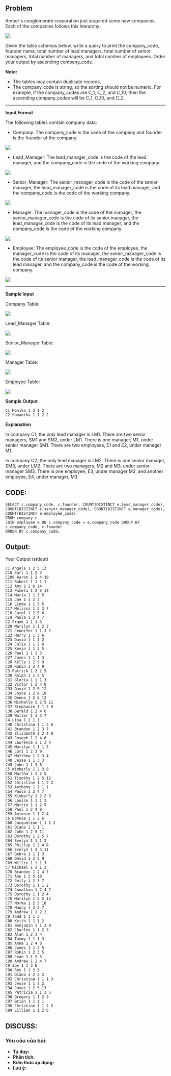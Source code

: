 ## Problem

Amber's conglomerate corporation just acquired some new companies. Each of the companies follows this hierarchy: 

![](https://s3.amazonaws.com/hr-challenge-images/19505/1458531031-249df3ae87-ScreenShot2016-03-21at8.59.56AM.png)

Given the table schemas below, write a query to print the company_code, founder name, total number of lead managers, total number of senior managers, total number of managers, and total number of employees. Order your output by ascending company_code.

**Note:**

* The tables may contain duplicate records.
* The company_code is string, so the sorting should not be numeric. For example, if the company_codes are C_1, C_2, and C_10, then the ascending company_codes will be C_1, C_10, and C_2.
---
**Input Format**

The following tables contain company data:

* Company: The company_code is the code of the company and founder is the founder of the company. 

![](https://s3.amazonaws.com/hr-challenge-images/19505/1458531125-deb0a57ae1-ScreenShot2016-03-21at8.50.04AM.png)

* Lead_Manager: The lead_manager_code is the code of the lead manager, and the company_code is the code of the working company.

![](https://s3.amazonaws.com/hr-challenge-images/19505/1458534960-2c6d764e3c-ScreenShot2016-03-21at8.50.12AM.png)

* Senior_Manager: The senior_manager_code is the code of the senior manager, the lead_manager_code is the code of its lead manager, and the company_code is the code of the working company. 

![](https://s3.amazonaws.com/hr-challenge-images/19505/1458534960-2c6d764e3c-ScreenShot2016-03-21at8.50.12AM.png)

* Manager: The manager_code is the code of the manager, the senior_manager_code is the code of its senior manager, the lead_manager_code is the code of its lead manager, and the company_code is the code of the working company. 

![](https://s3.amazonaws.com/hr-challenge-images/19505/1458534988-7fc0af46ce-ScreenShot2016-03-21at8.50.29AM.png)

* Employee: The employee_code is the code of the employee, the manager_code is the code of its manager, the senior_manager_code is the code of its senior manager, the lead_manager_code is the code of its lead manager, and the company_code is the code of the working company.

![](https://s3.amazonaws.com/hr-challenge-images/19505/1458535002-d47f63cbb4-ScreenShot2016-03-21at8.50.41AM.png)

---
**Sample Input**

Company Table:

![](https://s3.amazonaws.com/hr-challenge-images/19505/1458535049-2a207c44b3-ScreenShot2016-03-21at8.50.52AM.png)

Lead_Manager Table:

![](https://s3.amazonaws.com/hr-challenge-images/19505/1458535073-919107f639-ScreenShot2016-03-21at8.51.03AM.png)

Senior_Manager Table:  

![](https://s3.amazonaws.com/hr-challenge-images/19505/1458535111-b1c48335b3-ScreenShot2016-03-21at8.51.15AM.png)

Manager Table:  

![](https://s3.amazonaws.com/hr-challenge-images/19505/1458535122-888f4bf340-ScreenShot2016-03-21at8.51.26AM.png)

Employee Table: 

![](https://s3.amazonaws.com/hr-challenge-images/19505/1458535134-878767e0d9-ScreenShot2016-03-21at8.51.52AM.png)


**Sample Output**

    C1 Monika 1 2 1 2
    C2 Samantha 1 1 2 2
    
**Explanation**

In company C1, the only lead manager is LM1. There are two senior managers, SM1 and SM2, under LM1. There is one manager, M1, under senior manager SM1. There are two employees, E1 and E2, under manager M1.

In company C2, the only lead manager is LM2. There is one senior manager, SM3, under LM2. There are two managers, M2 and M3, under senior manager SM3. There is one employee, E3, under manager M2, and another employee, E4, under manager, M3.
    
## CODE:

    SELECT c.company_code, c.founder, COUNT(DISTINCT e.lead_manager_code), COUNT(DISTINCT e.senior_manager_code), COUNT(DISTINCT e.manager_code), COUNT(DISTINCT e.employee_code) 
    FROM company c
    JOIN employee e ON c.company_code = e.company_code GROUP BY c.company_code, c.founder 
    ORDER BY c.company_code;
    
## Output:
Your Output (stdout)

    C1 Angela 1 2 5 13 
    C10 Earl 1 1 2 3 
    C100 Aaron 1 2 4 10 
    C11 Robert 1 1 1 1 
    C12 Amy 1 2 6 14 
    C13 Pamela 1 2 5 14 
    C14 Maria 1 1 3 5 
    C15 Joe 1 1 2 3 
    C16 Linda 1 1 3 5 
    C17 Melissa 1 2 3 7 
    C18 Carol 1 2 5 6 
    C19 Paula 1 2 4 7 
    C2 Frank 1 1 1 3 
    C20 Marilyn 1 1 2 2 
    C21 Jennifer 1 1 3 7 
    C22 Harry 1 1 3 6 
    C23 David 1 1 1 2 
    C24 Julia 1 1 2 6 
    C25 Kevin 1 1 2 5 
    C26 Paul 1 1 1 3 
    C27 James 1 1 1 3 
    C28 Kelly 1 2 5 9 
    C29 Robin 1 2 4 9 
    C3 Patrick 1 2 2 5 
    C30 Ralph 1 1 2 5 
    C31 Gloria 1 1 1 3 
    C32 Victor 1 2 4 8 
    C33 David 1 2 5 12 
    C34 Joyce 1 2 6 10 
    C35 Donna 1 2 6 12 
    C36 Michelle 1 2 5 11 
    C37 Stephanie 1 1 2 5 
    C38 Gerald 1 2 4 6 
    C39 Walter 1 1 3 7 
    C4 Lisa 1 1 1 1 
    C40 Christina 1 1 3 6 
    C41 Brandon 1 2 3 7 
    C42 Elizabeth 1 2 4 8 
    C43 Joseph 1 2 4 6 
    C44 Lawrence 1 1 3 4 
    C45 Marilyn 1 1 1 3 
    C46 Lori 1 2 3 9 
    C47 Matthew 1 2 3 4 
    C48 Jesse 1 1 3 3 
    C49 John 1 1 3 8 
    C5 Kimberly 1 2 3 9 
    C50 Martha 1 1 2 5 
    C51 Timothy 1 2 5 12 
    C52 Christine 1 1 2 2 
    C53 Anthony 1 1 1 1 
    C54 Paula 1 2 4 7 
    C55 Kimberly 1 2 2 3 
    C56 Louise 1 1 1 3 
    C57 Martin 1 1 2 5 
    C58 Paul 1 2 4 8 
    C59 Antonio 1 1 2 4 
    C6 Bonnie 1 1 2 6 
    C60 Jacqueline 1 1 1 2 
    C61 Diana 1 1 1 1 
    C62 John 1 2 5 11 
    C63 Dorothy 1 2 5 7 
    C64 Evelyn 1 1 1 2 
    C65 Phillip 1 2 4 8 
    C66 Evelyn 1 2 4 11 
    C67 Debra 1 1 1 3 
    C68 David 1 2 5 9 
    C69 Willie 1 1 1 3 
    C7 Michael 1 1 1 2 
    C70 Brandon 1 2 4 7 
    C71 Ann 1 2 5 10 
    C72 Emily 1 2 3 7 
    C73 Dorothy 1 1 1 2 
    C74 Jonathan 1 2 4 7 
    C75 Dorothy 1 1 2 4 
    C76 Marilyn 1 2 5 12 
    C77 Norma 1 2 5 10 
    C78 Nancy 1 2 3 7 
    C79 Andrew 1 1 2 2 
    C8 Todd 1 1 1 3 
    C80 Keith 1 1 1 2 
    C81 Benjamin 1 1 3 9 
    C82 Charles 1 1 2 3 
    C83 Alan 1 2 3 4 
    C84 Tammy 1 1 1 3 
    C85 Anna 1 2 4 8 
    C86 James 1 1 3 5 
    C87 Robin 1 2 3 5 
    C88 Jean 1 1 2 3 
    C89 Andrew 1 2 4 7 
    C9 Joe 1 1 3 6 
    C90 Roy 1 1 2 3 
    C91 Diana 1 2 2 2 
    C92 Christina 1 1 1 3 
    C93 Jesse 1 1 2 2 
    C94 Joyce 1 2 5 13 
    C95 Patricia 1 1 3 5 
    C96 Gregory 1 1 2 2 
    C97 Brian 1 1 1 1 
    C98 Christine 1 1 2 5 
    C99 Lillian 1 1 2 6 
  

## DISCUSS:
### Yêu cầu của bài: 
- **Tư duy:** 
- **Phân tích:**
- **Kiến thức áp dụng:**
- **Lưu ý:**

